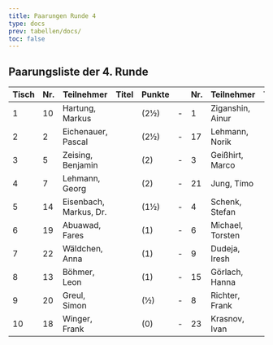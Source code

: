 ```yaml
---
title: Paarungen Runde 4
type: docs
prev: tabellen/docs/
toc: false
---
```

##   Paarungsliste der 4. Runde

| Tisch | Nr. | Teilnehmer            | Titel | Punkte |   | Nr. | Teilnehmer           | Titel | Punkte | Ergebnis |
|-------|-----|-----------------------|-------|--------|---|-----|----------------------|-------|--------|----------|
| 1     | 10  | Hartung, Markus       |       | (2½)   | - | 1   | Ziganshin, Ainur     |       | (2½)   | 0 - 1    |
| 2     | 2   | Eichenauer, Pascal    |       | (2½)   | - | 17  | Lehmann, Norik       |       | (2)    | 1 - 0    |
| 3     | 5   | Zeising, Benjamin     |       | (2)    | - | 3   | Geißhirt, Marco      |       | (2)    | ½ - ½    |
| 4     | 7   | Lehmann, Georg        |       | (2)    | - | 21  | Jung, Timo           |       | (2)    | 0 - 1    |
| 5     | 14  | Eisenbach, Markus, Dr.|       | (1½)   | - | 4   | Schenk, Stefan       |       | (1½)   | 1 - 0    |
| 6     | 19  | Abuawad, Fares        |       | (1)    | - | 6   | Michael, Torsten     |       | (1)    | 0 - 1    |
| 7     | 22  | Wäldchen, Anna        |       | (1)    | - | 9   | Dudeja, Iresh        |       | (1)    | 0 - 1    |
| 8     | 13  | Böhmer, Leon          |       | (1)    | - | 15  | Görlach, Hanna       |       | (1)    | 0 - 1    |
| 9     | 20  | Greul, Simon          |       | (½)    | - | 8   | Richter, Frank       |       | (½)    | ½ - ½    |
| 10    | 18  | Winger, Frank         |       | (0)    | - | 23  | Krasnov, Ivan        |       | (0)    | 0 - 1    |
